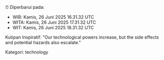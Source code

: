 ⏰ Diperbarui pada:
- WIB: Kamis, 26 Juni 2025 16.31.32 UTC
- WITA: Kamis, 26 Juni 2025 17.31.32 UTC
- WIT: Kamis, 26 Juni 2025 18.31.32 UTC

Kutipan Inspiratif:
"Our technological powers increase, but the side effects and potential hazards also escalate."


Kategori: technology

